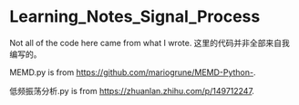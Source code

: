# Learning_Notes_Signal_Process
Not all of the code here came from what I wrote.
这里的代码并非全部来自我编写的。

MEMD.py is from https://github.com/mariogrune/MEMD-Python-.

低频振荡分析.py is from https://zhuanlan.zhihu.com/p/149712247.
